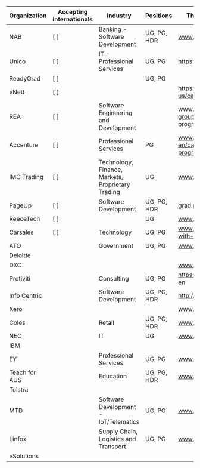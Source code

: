 | Organization  | Accepting internationals | Industry                                          | Positions   | The section you're after                          |
|---------------|-------------------------|---------------------------------------------------|-------------|---------------------------------------------------|
| NAB           |     [ ]      | Banking - Software Development                    | UG, PG, HDR | www.nab.com.au/careers                            |
| Unico         |     [ ]      | IT - Professional Services                        | UG, PG      | https://www.unico.com.au                          |
| ReadyGrad     |     [ ]      |                                                   | UG, PG      |                                                   |
| eNett         |     [ ]      |                                                   |             | https://www.enett.com/about-us/careers            |
| REA           |     [ ]      | Software Engineering and Development              |             | www.rea-group.com/careers/graduate-programs/      |
| Accenture     |     [ ]      | Professional Services                             | PG          | www.accenture.com/au-en/careers/graduate-programs |
| IMC Trading   |     [ ]      | Technology, Finance, Markets, Proprietary Trading | UG          | www.imc.com/ap/careers                            |
| PageUp        |     [ ]      | Software Development                              | UG, PG, HDR | grad.pageuppeople.com/                            |
| ReeceTech     |     [ ]      |                                                   | UG          | www.reecetech.com.au/                             |
| Carsales      |     [ ]      | Technology                                        | UG, PG      | www.carsales.com.au/work-with-us/                 |
| ATO           |              | Government                                        | UG, PG      | www.ato.gov.au/careers                            |
| Deloitte      |              |                                                   |             |                                                   |
| DXC           |              |                                                   |             | www.dxc.technology/au                             |
| Protiviti     |              | Consulting                                        | UG, PG      | https://www.protiviti.com/AU-en                   |
| Info Centric  |              | Software Development                              | UG, PG, HDR | http://www.infocentric.com.au                     |
| Xero          |              |                                                   |             | www.xero.com                                      |
| Coles         |              | Retail                                            | UG, PG, HDR | www.colescareers.com.au                           |
| NEC           |              | IT                                                | UG          | www.nec.com.au/                                   |
| IBM           |              |                                                   |             |                                                   |
| EY            |              | Professional Services                             | UG, PG      | www.ey.com/au/en/home                             |
| Teach for AUS |              | Education                                         | UG, PG, HDR | www.teachforaustralia.org                         |
| Telstra       |              |                                                   |             |                                                   |
| MTD           |              | Software Development - IoT/Telematics             | UG, PG      | www.mtdata.com.au                                 |
| Linfox        |              | Supply Chain, Logistics and Transport             | UG, PG      | www.linfox.com/careers/                           |
| eSolutions    |              |                                                   |             |                                                   |
